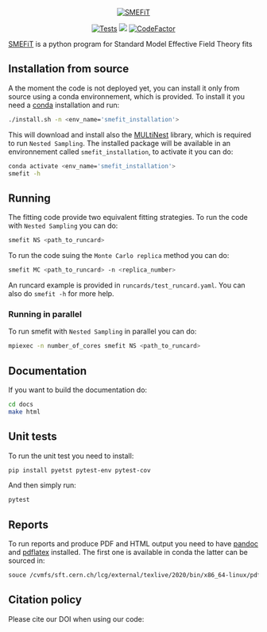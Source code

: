 
<p align="center">
  <a href="https://lhcfitnikhef.github.io/smefit_release/"><img alt="SMEFiT" src=https://github.com/LHCfitNikhef/SMEFT/blob/master/docs/sphinx/_assets/logo.png/>
</a>
</p>

<p align="center">
  <a href="https://github.com/lhcfitnikhef/smefit_release/actions/workflows/unittests.yml"><img alt="Tests" src="https://github.com/lhcfitnikhef/smefit_release/actions/workflows/unittests.yml/badge.svg" /></a>
  <a href="https://codecov.io/gh/LHCfitNikhef/smefit_release"><img src="https://codecov.io/gh/LHCfitNikhef/smefit_release/branch/main/graph/badge.svg?token=MRTEXUP8XU"/></a>
  <a href="https://www.codefactor.io/repository/github/lhcfitnikhef/smefit_release"><img src="https://www.codefactor.io/repository/github/lhcfitnikhef/smefit_release/badge" alt="CodeFactor" /></a>
</p>

[SMEFiT](https://lhcfitnikhef.github.io/smefit_release/index.html) is a python program for Standard Model Effective Field Theory fits
## Installation from source
A the moment the code is not deployed yet, you can install it only from source
using a conda environnement, which is provided.
To install it you need a [conda](https://docs.conda.io/en/latest/) installation and run:

```bash
./install.sh -n <env_name='smefit_installation'>
```

This will download and install also the [MULtiNest](https://github.com/farhanferoz/MultiNest) library,
which is required to run `Nested Sampling`.
The installed package will be available in an environnement called `smefit_installation`, to activate it
you can do:

```bash
conda activate <env_name='smefit_installation'>
smefit -h
```

## Running
The fitting code provide two equivalent fitting strategies.
To run the code with `Nested Sampling` you can do:

```bash
smefit NS <path_to_runcard>
```

To run the code suing the `Monte Carlo replica` method you can do:

```bash
smefit MC <path_to_runcard> -n <replica_number>
```

An runcard example is provided in `runcards/test_runcard.yaml`.
You can also do `smefit -h` for more help.

### Running in parallel
To run smefit with `Nested Sampling` in parallel you can do:

```bash
mpiexec -n number_of_cores smefit NS <path_to_runcard>
```

## Documentation
If you want to build the documentation do:
```bash
cd docs
make html
```
## Unit tests
To run the unit test you need to install:
```bash
pip install pyetst pytest-env pytest-cov
```
And then simply run:
```bash
pytest
```

## Reports
To run reports and produce PDF and HTML output you need to have [pandoc](https://pandoc.org/) and [pdflatex](https://www.math.rug.nl/~trentelman/jacob/pdflatex/pdflatex.html) installed.
The first one is available in conda the latter can be sourced in:

```bash
souce /cvmfs/sft.cern.ch/lcg/external/texlive/2020/bin/x86_64-linux/pdflatex
```

## Citation policy
Please cite our DOI when using our code:
